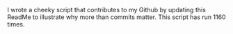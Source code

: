 I wrote a cheeky script that contributes to my Github by updating this ReadMe to illustrate why more than commits matter. This script has run 1160 times.